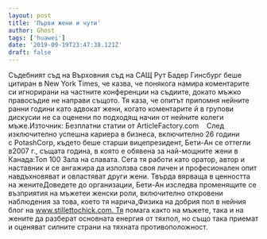 ```yaml
---
layout: post
title: 'Първи жени и чути'
author: Ghost
tags: ['huawei']
date: '2019-09-19T23:47:38.121Z'
draft: false
---
```


Съдебният съд на Върховния съд на САЩ Рут Бадер Гинсбург беше цитиран в New York Times, че казва, че понякога намира коментарите си игнорирани на частните конференции на съдиите, докато мъжко правосъдие не направи същото. Тя каза, че опитът припомня нейните ранни години като адвокат жени, когато коментарите й в групови дискусии не са оценени по подходящ начин от нейните колеги мъже.Източник: Безплатни статии от ArticleFactory.com    След изключително успешна кариера в бизнеса, включително 26 години с PotashCorp, където беше старши вицепрезидент, Бети-Ан се оттегли в2007 г., същата година, в която е обявена за най-мощните жени в Канада:Топ 100 Зала на славата. Сега тя работи като оратор, автор и наставник и се ангажира да използва своя личен и професионален опит навдъхновяват и овластяват други жени. Твърда вярваща в ценността на женитеДоведете до организации, Бети-Ан изследва променящите се възприятия на мъжетеи женски роли, включително откровени наблюдения за това, което тя нарича„Физика на добрия пол в нейния блог на www.stillettochick.com. Тя помага както на мъжете, така и на жените да разберат основната енергия от тяхпол, но също така приемат и оценяват силните страни на тяхната противоположност.
